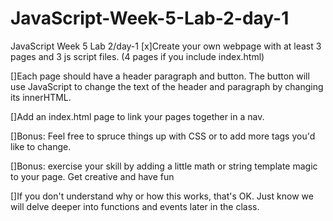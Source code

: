 # JavaScript-Week-5-Lab-2-day-1
JavaScript Week 5 Lab 2/day-1
[x]Create your own webpage with at least 3 pages and 3 js script files. (4 pages if you include index.html)

[]Each page should have a header paragraph and button. The button will use JavaScript to change the text of the header and paragraph by changing its innerHTML.

[]Add an index.html page to link your pages together in a nav.

[]Bonus: Feel free to spruce things up with CSS or to add more tags you'd like to change.

[]Bonus: exercise your skill by adding a little math or string template magic to your page. Get creative and have fun

[]If you don't understand why or how this works, that's OK. Just know we will delve deeper into functions and events later in the class.
